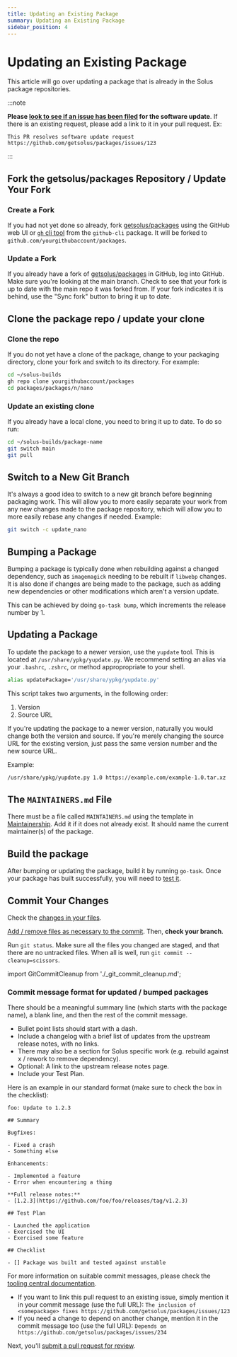 ```yaml
---
title: Updating an Existing Package
summary: Updating an Existing Package
sidebar_position: 4
---
```


# Updating an Existing Package

This article will go over updating a package that is already in the Solus package repositories.

:::note

**Please [look to see if an issue has been filed](https://github.com/getsolus/packages/issues?q=label%3A%22Package+Request%22) for the software update**.
If there is an existing request, please add a link to it in your pull request. Ex:

```
This PR resolves software update request https://github.com/getsolus/packages/issues/123
```

:::


## Fork the getsolus/packages Repository / Update Your Fork

### Create a Fork

If you had not yet done so already, fork [getsolus/packages](https://github.com/getsolus/packages) using the GitHub web UI or [`gh` cli tool](https://cli.github.com/manual/gh_repo_fork) from the `github-cli` package. It will be forked to `github.com/yourgithubaccount/packages`.

### Update a Fork

If you already have a fork of [getsolus/packages](https://github.com/getsolus/packages) in GitHub, log into GitHub. Make sure you're looking at the main branch. Check to see that your fork is up to date with the main repo it was forked from. If your fork indicates it is behind, use the "Sync fork" button to bring it up to date.

## Clone the package repo / update your clone

### Clone the repo

If you do not yet have a clone of the package, change to your packaging directory, clone your fork and switch to its directory. For example:

```bash
cd ~/solus-builds
gh repo clone yourgithubaccount/packages
cd packages/packages/n/nano
```

### Update an existing clone

If you already have a local clone, you need to bring it up to date. To do so run:

```bash
cd ~/solus-builds/package-name
git switch main
git pull
```

## Switch to a New Git Branch

It's always a good idea to switch to a new git branch before beginning packaging work. This will allow you to more easily separate your work from any new changes made to the package repository, which will allow you to more easily rebase any changes if needed.
Example:

```bash
git switch -c update_nano
```

## Bumping a Package

Bumping a package is typically done when rebuilding against a changed dependency, such as `imagemagick` needing to be rebuilt if `libwebp` changes. It is also done if changes are being made to the package, such as adding new dependencies or other modifications which aren't a version update.

This can be achieved by doing `go-task bump`, which increments the release number by 1.

## Updating a Package

To update the package to a newer version, use the `yupdate` tool. This is located at `/usr/share/ypkg/yupdate.py`. We recommend setting an alias via your `.bashrc`, `.zshrc`, or method appropropriate to your shell.

```bash
alias updatePackage='/usr/share/ypkg/yupdate.py'
```

This script takes two arguments, in the following order:

1. Version
2. Source URL

If you're updating the package to a newer version, naturally you would change both the version and source. If you're merely changing the source URL for the existing version, just pass the same version number and the new source URL.

Example:

```bash
/usr/share/ypkg/yupdate.py 1.0 https://example.com/example-1.0.tar.xz
```

## The `MAINTAINERS.md` File

There must be a file called `MAINTAINERS.md` using the template in [Maintainership](procedures/maintainership.md). Add it if it does not already exist. It should name the current maintainer(s) of the package.

## Build the package

After bumping or updating the package, build it by running `go-task`.
Once your package has built successfully, you will need to [test it](testing-a-package).

## Commit Your Changes

Check the [changes in your files](git-basics#check-the-changes-in-your-files).

[Add / remove files as necessary to the commit](git-basics.md). Then, **check your branch**.

Run `git status`. Make sure all the files you changed are staged, and that there are no untracked files. When all is well, run `git commit --cleanup=scissors`.

import GitCommitCleanup from './_git_commit_cleanup.md';

<GitCommitCleanup/>

### Commit message format for updated / bumped packages

There should be a meaningful summary line (which starts with the package name), a blank line, and then the rest of the commit message.

- Bullet point lists should start with a dash.
- Include a changelog with a brief list of updates from the upstream release notes, with no links.
- There may also be a section for Solus specific work (e.g. rebuild against x / rework to remove dependency).
- Optional: A link to the upstream release notes page.
- Include your Test Plan.

Here is an example in our standard format (make sure to check the box in the checklist):

```
foo: Update to 1.2.3

## Summary

Bugfixes:

- Fixed a crash
- Something else

Enhancements:

- Implemented a feature
- Error when encountering a thing

**Full release notes:**
- [1.2.3](https://github.com/foo/foo/releases/tag/v1.2.3)

## Test Plan

- Launched the application
- Exercised the UI
- Exercised some feature

## Checklist

- [] Package was built and tested against unstable
```

For more information on suitable commit messages, please check the [tooling central documentation](https://github.com/solus-project/tooling-central/blob/master/README.rst#using-git).

- If you want to link this pull request to an existing issue, simply mention it in your commit message (use the full URL): `The inclusion of <somepackage> fixes https://github.com/getsolus/packages/issues/123`
- If you need a change to depend on another change, mention it in the commit message too (use the full URL): `Depends on https://github.com/getsolus/packages/issues/234`

Next, you'll [submit a pull request for review](submitting-a-pull-request.md).
